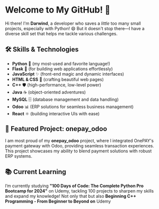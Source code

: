 # Welcome to My GitHub! 👋

Hi there! I'm **Darwind**, a developer who saves a *little* too many small projects, especially with Python! 😄 But it doesn't stop there—I have a diverse skill set that helps me tackle various challenges.

## 🛠 Skills & Technologies
- **Python** 🐍 (my most-used and favorite language!)
- **Flask** 🚀 (for building web applications effortlessly)
- **JavaScript** ✨ (front-end magic and dynamic interfaces)
- **HTML & CSS** 🎨 (crafting beautiful web pages)
- **C++** 🛡 (high-performance, low-level power)
- **Java** ☕ (object-oriented adventures)
- **MySQL** 🗄 (database management and data handling)
- **Odoo** 📊 (ERP solutions for seamless business management)
- **React** ⚛️ (building interactive UIs with ease)

## 🌟 Featured Project: **onepay_odoo**
I am most proud of my **onepay_odoo** project, where I integrated OnePAY's payment gateway with Odoo, providing seamless transaction experiences. This project showcases my ability to blend payment solutions with robust ERP systems.

## 📚 Current Learning
I’m currently studying **"100 Days of Code: The Complete Python Pro Bootcamp for 2024"** on Udemy, tackling 100 projects to sharpen my skills and expand my knowledge!
Not only that but also **Beginning C++ Programming - From Beginner to Beyond on** Udemy
